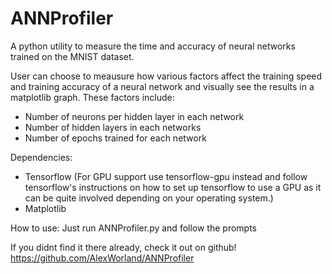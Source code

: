 # ANNProfiler
A python utility to measure the time and accuracy of neural networks trained on the MNIST dataset.

User can choose to meausure how various factors affect the training speed and training accuracy of a neural network and visually see the results in a matplotlib graph.
These factors include:
  - Number of neurons per hidden layer in each network
  - Number of hidden layers in each networks
  - Number of epochs trained for each network
 
Dependencies:
  - Tensorflow (For GPU support use tensorflow-gpu instead and follow tensorflow's instructions on how to set up tensorflow to use a GPU as it can be quite involved depending on your operating system.)
  - Matplotlib

How to use:
  Just run ANNProfiler.py and follow the prompts

If you didnt find it there already, check it out on github! https://github.com/AlexWorland/ANNProfiler
